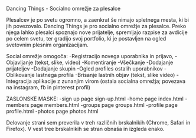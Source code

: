 Dancing Things - Socialno omrežje za plesalce

Plesalcev je po svetu ogromno, a zaenkrat še nimajo spletnega mesta, ki bi jih povezovalo. Dancing Things je pro socialno omrežje za plesalce. Preko njega lahko plesalci spoznajo nove prijatelje, spremljajo razpise za avdicije po celem svetu, ter gradijo svoj portfolio, ki je postavljen na ogled svetovnim plesnim organizacijam. 

Social omrežje omogoča:
-Registracijo novega uporabnika in prijavo,
-Objavljanje (tekst, slike, video)
-Komentiranje
-Všečkanje
-Dodajanje prijateljev
-Dodajanje skupin
-Ogled profiles ostalih uporabnikov
-Oblikovanje lastnega profila
-Brisanje lastnih objav (tekst, slike video)
-Integracija aplikacije z zunanjim virom (ostala socialna omrežja; povezava na instagram, fb in pinterest profil)

ZASLONSKE MASKE:
-sign up page sign-up.html
-home page index.html
-members page members.html
-groups page groups.html
-profile page profile.html
-photos page photos.html

Delovanje strani sem preverila v treh različnih brskalnikih (Chrome, Safari in Firefox).
V vest tree brskalnikih se stran obnaša in izgleda enako. 
